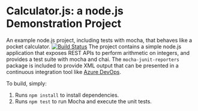Calculator.js: a node.js Demonstration Project
==============================================
An example node.js project, including tests with mocha, that behaves like
a pocket calculator.
[![Build Status](https://dev.azure.com/anuarora1990/Integrating%20External%20Source%20Control%20with%20Azure%20Pipelines/_apis/build/status/anuarora2021.calculator?branchName=refs%2Fpull%2F1%2Fmerge)](https://dev.azure.com/anuarora1990/Integrating%20External%20Source%20Control%20with%20Azure%20Pipelines/_build/latest?definitionId=11&branchName=refs%2Fpull%2F1%2Fmerge)
The project contains a simple node.js application that exposes REST APIs
to perform arithmetic on integers, and provides a test suite with mocha
and chai.  The `mocha-junit-reporters` package is included to provide XML
output that can be presented in a continuous integration tool like
[Azure DevOps](https://azure.com/devops).

To build, simply:

1. Runs `npm install` to install dependencies.
2. Runs `npm test` to run Mocha and execute the unit tests.

